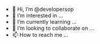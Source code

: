 - 👋 Hi, I’m @developersop
- 👀 I’m interested in ...
- 🌱 I’m currently learning ...
- 💞️ I’m looking to collaborate on ...
- 📫 How to reach me ...

<!---
developersop/developersop is a ✨ special ✨ repository because its `README.md` (this file) appears on your GitHub profile.
You can click the Preview link to take a look at your changes.
--->
